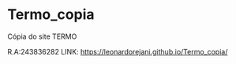 # Termo_copia
Cópia do site TERMO 

R.A:243836282
LINK: https://leonardorejani.github.io/Termo_copia/

